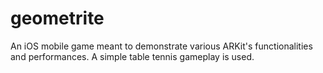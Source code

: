 # geometrite
An iOS mobile game meant to demonstrate various ARKit's functionalities and performances. A simple table tennis gameplay is used.
